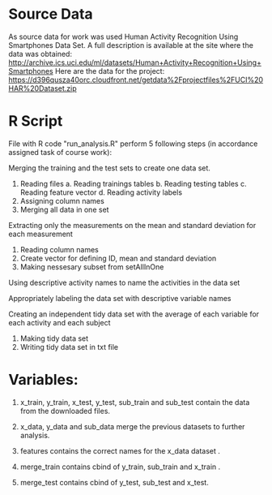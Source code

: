 
# Source Data

As source data for work was used Human Activity Recognition Using Smartphones Data Set. A full description is available at the site where the data was obtained: http://archive.ics.uci.edu/ml/datasets/Human+Activity+Recognition+Using+Smartphones Here are the data for the project: https://d396qusza40orc.cloudfront.net/getdata%2Fprojectfiles%2FUCI%20HAR%20Dataset.zip

# R Script

File with R code "run_analysis.R" perform 5 following steps (in accordance assigned task of course work):

Merging the training and the test sets to create one data set.
1. Reading files
  a. Reading trainings tables
  b. Reading testing tables
  c. Reading feature vector
  d. Reading activity labels
2. Assigning column names
3. Merging all data in one set

Extracting only the measurements on the mean and standard deviation for each measurement
1. Reading column names
2. Create vector for defining ID, mean and standard deviation
3. Making nessesary subset from setAllInOne

Using descriptive activity names to name the activities in the data set

Appropriately labeling the data set with descriptive variable names

Creating an independent tidy data set with the average of each variable for each activity and each subject
1. Making tidy data set
2. Writing tidy data set in txt file


# Variables:

1. x_train, y_train, x_test, y_test, sub_train and sub_test contain the data from the downloaded files.

2. x_data, y_data and sub_data merge the previous datasets to further analysis.

3. features contains the correct names for the x_data dataset .

4. merge_train contains cbind of y_train, sub_train and x_train .

5. merge_test contains cbind of y_test, sub_test and x_test.
